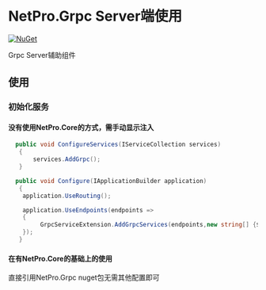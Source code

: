 
# NetPro.Grpc Server端使用
 [![NuGet](https://img.shields.io/nuget/v/NetPro.Grpc.svg)](https://nuget.org/packages/NetPro.Grpc)

Grpc Server辅助组件

## 使用

### 初始化服务

#### 没有使用NetPro.Core的方式，需手动显示注入

```csharp
  public void ConfigureServices(IServiceCollection services)
   {
       services.AddGrpc();
   }

  public void Configure(IApplicationBuilder application)
   {
    application.UseRouting();

    application.UseEndpoints(endpoints =>
    {
         GrpcServiceExtension.AddGrpcServices(endpoints,new string[] {$"{Assembly.GetEntryAssembly().GetName().Name}" });
    });
   }
```

#### 在有NetPro.Core的基础上的使用

直接引用NetPro.Grpc nuget包无需其他配置即可

